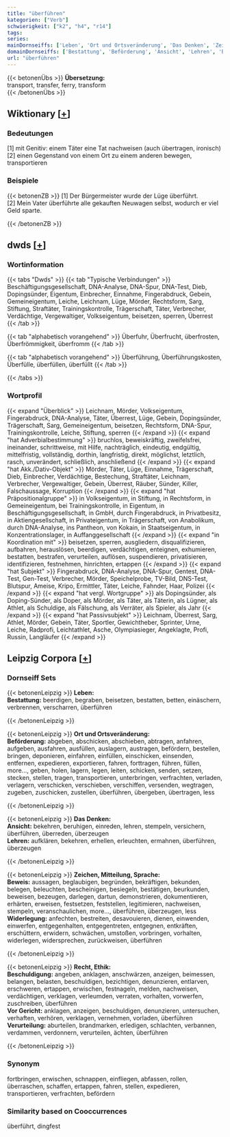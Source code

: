```yaml
---
title: "überführen"
kategorien: ["Verb"]
schwierigkeit: ["k2", "h4", "r14"]
tags:
series:
mainDornseiffs: ['Leben', 'Ort und Ortsveränderung', 'Das Denken', 'Zeichen, Mitteilung, Sprache', 'Recht, Ethik']
domainDornseiffs: ['Bestattung', 'Beförderung', 'Ansicht', 'Lehren', 'Beweis', 'Widerlegung', 'Beschuldigung', 'Vor Gericht', 'Verurteilung']
url: "überführen"
---
```


{{< betonenÜbs >}}
**Übersetzung:**  
transport, transfer, ferry, transform  
{{< /betonenÜbs >}}

## Wiktionary [[+](https://de.wiktionary.org/wiki/überführen)]

### Bedeutungen
[1] mit Genitiv: einem Täter eine Tat nachweisen (auch übertragen, ironisch)  
[2] einen Gegenstand von einem Ort zu einem anderen bewegen, transportieren  

### Beispiele
{{< betonenZB >}}
[1] Der Bürgermeister wurde der Lüge überführt.  
[2] Mein Vater überführte alle gekauften Neuwagen selbst, wodurch er viel Geld sparte.  

{{< /betonenZB >}}


## dwds [[+](https://www.dwds.de/wb/überführen)]

### Wortinformation
{{< tabs "Dwds" >}}
{{< tab "Typische Verbindungen" >}}
Beschäftigungsgesellschaft, DNA-Analyse, DNA-Spur, DNA-Test, Dieb, Dopingsünder, Eigentum, Einbrecher, Einnahme, Fingerabdruck, Gebein, Gemeineigentum, Leiche, Leichnam, Lüge, Mörder, Rechtsform, Sarg, Stiftung, Straftäter, Trainingskontrolle, Trägerschaft, Täter, Verbrecher, Verdächtige, Vergewaltiger, Volkseigentum, beisetzen, sperren, Überrest
{{< /tab >}}

{{< tab "alphabetisch vorangehend" >}}
Überfuhr, Überfrucht, überfrosten, Überfrömmigkeit, überfromm
{{< /tab >}}

{{< tab "alphabetisch vorangehend" >}}
Überführung, Überführungskosten, Überfülle, überfüllen, überfüllt
{{< /tab >}}

{{< /tabs >}}

### Wortprofil
{{< expand "Überblick" >}} Leichnam, Mörder, Volkseigentum, Fingerabdruck, DNA-Analyse, Täter, Überrest, Lüge, Gebein, Dopingsünder, Trägerschaft, Sarg, Gemeineigentum, beisetzen, Rechtsform, DNA-Spur, Trainingskontrolle, Leiche, Stiftung, sperren {{< /expand >}}
{{< expand "hat Adverbialbestimmung" >}} bruchlos, beweiskräftig, zweifelsfrei, ineinander, schrittweise, mit Hilfe, nachträglich, eindeutig, endgültig, mittelfristig, vollständig, dorthin, langfristig, direkt, möglichst, letztlich, rasch, unverändert, schließlich, anschließend {{< /expand >}}
{{< expand "hat Akk./Dativ-Objekt" >}} Mörder, Täter, Lüge, Einnahme, Trägerschaft, Dieb, Einbrecher, Verdächtige, Bestechung, Straftäter, Leichnam, Verbrecher, Vergewaltiger, Gebein, Überrest, Räuber, Sünder, Killer, Falschaussage, Korruption {{< /expand >}}
{{< expand "hat Präpositionalgruppe" >}} in Volkseigentum, in Stiftung, in Rechtsform, in Gemeineigentum, bei Trainingskontrolle, in Eigentum, in Beschäftigungsgesellschaft, in GmbH, durch Fingerabdruck, in Privatbesitz, in Aktiengesellschaft, in Privateigentum, in Trägerschaft, von Anabolikum, durch DNA-Analyse, ins Pantheon, von Kokain, in Staatseigentum, in Konzentrationslager, in Auffanggesellschaft {{< /expand >}}
{{< expand "in Koordination mit" >}} beisetzen, sperren, ausgliedern, disqualifizieren, aufbahren, herauslösen, beerdigen, verdächtigen, enteignen, exhumieren, bestatten, bestrafen, verurteilen, auflösen, suspendieren, privatisieren, identifizieren, festnehmen, hinrichten, ertappen {{< /expand >}}
{{< expand "hat Subjekt" >}} Fingerabdruck, DNA-Analyse, DNA-Spur, Gentest, DNA-Test, Gen-Test, Verbrecher, Mörder, Speichelprobe, TV-Bild, DNS-Test, Blutspur, Ameise, Kripo, Ermittler, Täter, Leiche, Fahnder, Haar, Polizei {{< /expand >}}
{{< expand "hat vergl. Wortgruppe" >}} als Dopingsünder, als Doping-Sünder, als Doper, als Mörder, als Täter, als Täterin, als Lügner, als Athlet, als Schuldige, als Fälschung, als Verräter, als Spieler, als Jahr {{< /expand >}}
{{< expand "hat Passivsubjekt" >}} Leichnam, Überrest, Sarg, Athlet, Mörder, Gebein, Täter, Sportler, Gewichtheber, Sprinter, Urne, Leiche, Radprofi, Leichtathlet, Asche, Olympiasieger, Angeklagte, Profi, Russin, Langläufer {{< /expand >}}

## Leipzig Corpora [[+](https://corpora.uni-leipzig.de/en/res?word=überführen&corpusId=deu_newscrawl-public_2018)]

### Dornseiff Sets
{{< betonenLeipzig >}}
**Leben:**  
**Bestattung:** beerdigen, begraben, beisetzen, bestatten, betten, einäschern, verbrennen, verscharren, überführen  

{{< /betonenLeipzig >}}


{{< betonenLeipzig >}}
**Ort und Ortsveränderung:**  
**Beförderung:** abgeben, abschicken, abschieben, abtragen, anfahren, aufgeben, ausfahren, ausfüllen, auslagern, austragen, befördern, bestellen, bringen, deponieren, einfahren, einfüllen, einschicken, einsenden, entfernen, expedieren, exportieren, fahren, forttragen, führen, füllen, more..., geben, holen, lagern, legen, leiten, schicken, senden, setzen, stecken, stellen, tragen, transportieren, unterbringen, verfrachten, verladen, verlagern, verschicken, verschieben, verschiffen, versenden, wegtragen, zugeben, zuschicken, zustellen, überführen, übergeben, übertragen, less  

{{< /betonenLeipzig >}}


{{< betonenLeipzig >}}
**Das Denken:**  
**Ansicht:** bekehren, beruhigen, einreden, lehren, stempeln, versichern, überführen, überreden, überzeugen  
**Lehren:** aufklären, bekehren, erhellen, erleuchten, ermahnen, überführen, überzeugen  

{{< /betonenLeipzig >}}


{{< betonenLeipzig >}}
**Zeichen, Mitteilung, Sprache:**  
**Beweis:** aussagen, beglaubigen, begründen, bekräftigen, bekunden, belegen, beleuchten, bescheinigen, besiegeln, bestätigen, beurkunden, beweisen, bezeugen, darlegen, dartun, demonstrieren, dokumentieren, erhärten, erweisen, festsetzen, feststellen, legitimieren, nachweisen, stempeln, veranschaulichen, more..., überführen, überzeugen, less  
**Widerlegung:** anfechten, bestreiten, desavouieren, dienen, einwenden, einwerfen, entgegenhalten, entgegentreten, entgegnen, entkräften, erschüttern, erwidern, schwächen, umstoßen, vorbringen, vorhalten, widerlegen, widersprechen, zurückweisen, überführen  

{{< /betonenLeipzig >}}


{{< betonenLeipzig >}}
**Recht, Ethik:**  
**Beschuldigung:** angeben, anklagen, anschwärzen, anzeigen, beimessen, belangen, belasten, beschuldigen, bezichtigen, denunzieren, entlarven, erschweren, ertappen, erwischen, festnageln, melden, nachweisen, verdächtigen, verklagen, verleumden, verraten, vorhalten, vorwerfen, zuschreiben, überführen  
**Vor Gericht:** anklagen, anzeigen, beschuldigen, denunzieren, untersuchen, verhaften, verhören, verklagen, vernehmen, vorladen, überführen  
**Verurteilung:** aburteilen, brandmarken, erledigen, schlachten, verbannen, verdammen, verdonnern, verurteilen, ächten, überführen  

{{< /betonenLeipzig >}}

### Synonym
fortbringen, erwischen, schnappen, einfliegen, abfassen, rollen, überraschen, schaffen, ertappen, fahren, stellen, expedieren, transportieren, verfrachten, befördern


### Similarity based on Cooccurrences
überführt, dingfest

